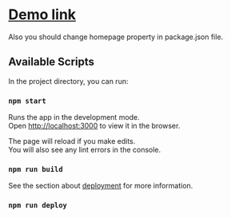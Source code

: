 # [Demo link](https://layrovell.github.io/timer)

Also you should change homepage property in package.json file.

## Available Scripts

In the project directory, you can run:


### `npm start`

Runs the app in the development mode.\
Open [http://localhost:3000](http://localhost:3000) to view it in the browser.

The page will reload if you make edits.\
You will also see any lint errors in the console.

### `npm run build`

See the section about [deployment](https://facebook.github.io/create-react-app/docs/deployment) for more information.

### `npm run deploy`
